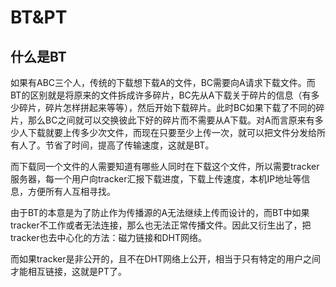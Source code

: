# BT&PT

## 什么是BT
如果有ABC三个人，传统的下载想下载A的文件，BC需要向A请求下载文件。而BT的区别就是将原来的文件拆成许多碎片，BC先从A下载关于碎片的信息（有多少碎片，碎片怎样拼起来等等），然后开始下载碎片。此时BC如果下载了不同的碎片，那么BC之间就可以交换彼此下好的碎片而不需要从A下载。对A而言原来有多少人下载就要上传多少次文件，而现在只要至少上传一次，就可以把文件分发给所有人了。节省了时间，提高了传输速度，这就是BT。

而下载同一个文件的人需要知道有哪些人同时在下载这个文件，所以需要tracker服务器，每一个用户向tracker汇报下载进度，下载上传速度，本机IP地址等信息，方便所有人互相寻找。

由于BT的本意是为了防止作为传播源的A无法继续上传而设计的，而BT中如果tracker不工作或者无法连接，那么也无法正常传播文件。因此又衍生出了，把tracker也去中心化的方法：磁力链接和DHT网络。

而如果tracker是非公开的，且不在DHT网络上公开，相当于只有特定的用户之间才能相互链接，这就是PT了。
